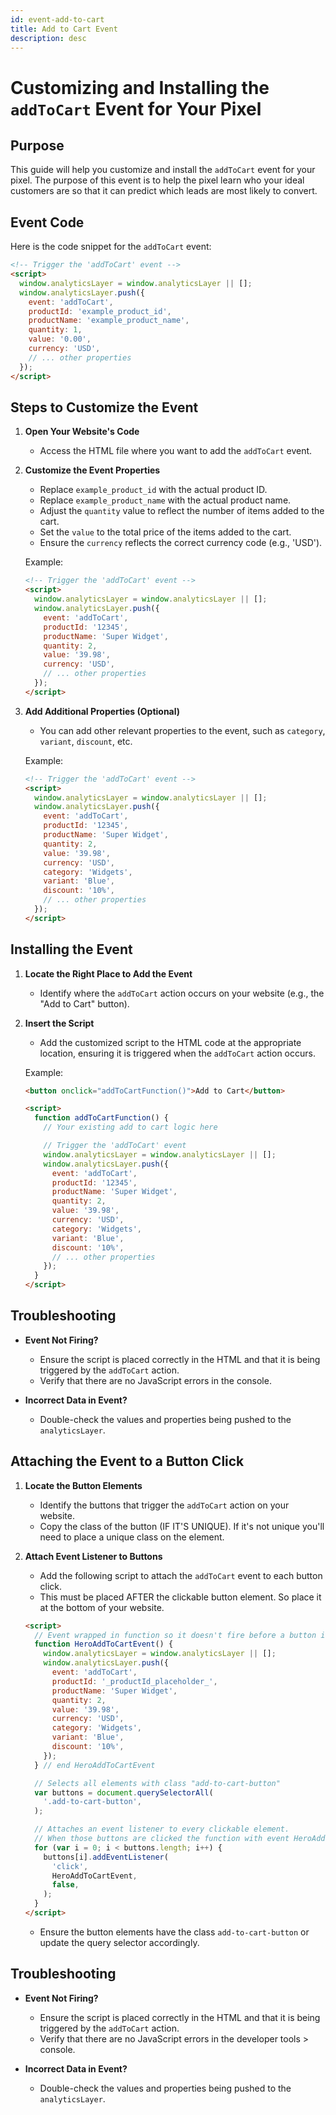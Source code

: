 ```yaml
---
id: event-add-to-cart
title: Add to Cart Event
description: desc
---
```


# Customizing and Installing the `addToCart` Event for Your Pixel

## Purpose

This guide will help you customize and install the `addToCart` event for your pixel. The purpose of this event is to help the pixel learn who your ideal customers are so that it can predict which leads are most likely to convert.

## Event Code

Here is the code snippet for the `addToCart` event:

```html
<!-- Trigger the 'addToCart' event -->
<script>
  window.analyticsLayer = window.analyticsLayer || [];
  window.analyticsLayer.push({
    event: 'addToCart',
    productId: 'example_product_id',
    productName: 'example_product_name',
    quantity: 1,
    value: '0.00',
    currency: 'USD',
    // ... other properties
  });
</script>
```

## Steps to Customize the Event

1. **Open Your Website's Code**

   - Access the HTML file where you want to add the `addToCart` event.

2. **Customize the Event Properties**

   - Replace `example_product_id` with the actual product ID.
   - Replace `example_product_name` with the actual product name.
   - Adjust the `quantity` value to reflect the number of items added to the cart.
   - Set the `value` to the total price of the items added to the cart.
   - Ensure the `currency` reflects the correct currency code (e.g., 'USD').

   Example:

   ```html
   <!-- Trigger the 'addToCart' event -->
   <script>
     window.analyticsLayer = window.analyticsLayer || [];
     window.analyticsLayer.push({
       event: 'addToCart',
       productId: '12345',
       productName: 'Super Widget',
       quantity: 2,
       value: '39.98',
       currency: 'USD',
       // ... other properties
     });
   </script>
   ```

3. **Add Additional Properties (Optional)**

   - You can add other relevant properties to the event, such as `category`, `variant`, `discount`, etc.

   Example:

   ```html
   <!-- Trigger the 'addToCart' event -->
   <script>
     window.analyticsLayer = window.analyticsLayer || [];
     window.analyticsLayer.push({
       event: 'addToCart',
       productId: '12345',
       productName: 'Super Widget',
       quantity: 2,
       value: '39.98',
       currency: 'USD',
       category: 'Widgets',
       variant: 'Blue',
       discount: '10%',
       // ... other properties
     });
   </script>
   ```

## Installing the Event

1. **Locate the Right Place to Add the Event**

   - Identify where the `addToCart` action occurs on your website (e.g., the "Add to Cart" button).

2. **Insert the Script**

   - Add the customized script to the HTML code at the appropriate location, ensuring it is triggered when the `addToCart` action occurs.

   Example:

   ```html
   <button onclick="addToCartFunction()">Add to Cart</button>

   <script>
     function addToCartFunction() {
       // Your existing add to cart logic here

       // Trigger the 'addToCart' event
       window.analyticsLayer = window.analyticsLayer || [];
       window.analyticsLayer.push({
         event: 'addToCart',
         productId: '12345',
         productName: 'Super Widget',
         quantity: 2,
         value: '39.98',
         currency: 'USD',
         category: 'Widgets',
         variant: 'Blue',
         discount: '10%',
         // ... other properties
       });
     }
   </script>
   ```

## Troubleshooting

- **Event Not Firing?**

  - Ensure the script is placed correctly in the HTML and that it is being triggered by the `addToCart` action.
  - Verify that there are no JavaScript errors in the console.

- **Incorrect Data in Event?**
  - Double-check the values and properties being pushed to the `analyticsLayer`.

## Attaching the Event to a Button Click

1. **Locate the Button Elements**

   - Identify the buttons that trigger the `addToCart` action on your website.
   - Copy the class of the button (IF IT'S UNIQUE). If it's not unique you'll need to place a unique class on the element.

2. **Attach Event Listener to Buttons**

   - Add the following script to attach the `addToCart` event to each button click.
   - This must be placed AFTER the clickable button element. So place it at the bottom of your website.

   ```html
   <script>
     // Event wrapped in function so it doesn't fire before a button is clicked
     function HeroAddToCartEvent() {
       window.analyticsLayer = window.analyticsLayer || [];
       window.analyticsLayer.push({
         event: 'addToCart',
         productId: '_productId_placeholder_',
         productName: 'Super Widget',
         quantity: 2,
         value: '39.98',
         currency: 'USD',
         category: 'Widgets',
         variant: 'Blue',
         discount: '10%',
       });
     } // end HeroAddToCartEvent

     // Selects all elements with class "add-to-cart-button"
     var buttons = document.querySelectorAll(
       '.add-to-cart-button',
     );

     // Attaches an event listener to every clickable element.
     // When those buttons are clicked the function with event HeroAddToCartEvent will fire
     for (var i = 0; i < buttons.length; i++) {
       buttons[i].addEventListener(
         'click',
         HeroAddToCartEvent,
         false,
       );
     }
   </script>
   ```

   - Ensure the button elements have the class `add-to-cart-button` or update the query selector accordingly.

## Troubleshooting

- **Event Not Firing?**

  - Ensure the script is placed correctly in the HTML and that it is being triggered by the `addToCart` action.
  - Verify that there are no JavaScript errors in the developer tools > console.

- **Incorrect Data in Event?**
  - Double-check the values and properties being pushed to the `analyticsLayer`.
